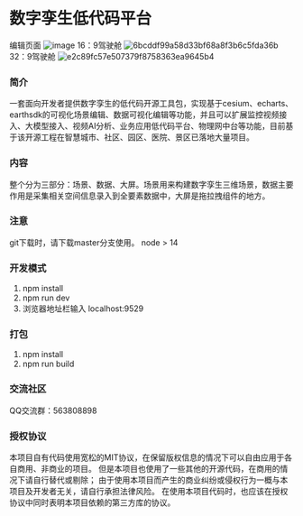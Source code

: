 # 数字孪生低代码平台
编辑页面
![image](https://github.com/skyinfor/FX-GUI-LowCode/assets/62418900/e6803280-74ba-4b63-9cd6-05b95ad20ef0)
16：9驾驶舱
![6bcddf99a58d33bf68a8f3b6c5fda36b](https://github.com/skyinfor/FX-GUI-LowCode/assets/62418900/64bb459f-df12-4732-b2cb-0b9dc0dafdf1)
32：9驾驶舱
![e2c89fc57e507379f8758363ea9645b4](https://github.com/skyinfor/FX-GUI-LowCode/assets/62418900/7980cba5-f026-459a-bd64-1118832b19d9)


### 简介
一套面向开发者提供数字孪生的低代码开源工具包，实现基于cesium、echarts、earthsdk的可视化场景编辑、数据可视化编辑等功能，并且可以扩展监控视频接入、大模型接入、视频AI分析、业务应用低代码平台、物理网中台等功能，目前基于该开源工程在智慧城市、社区、园区、医院、景区已落地大量项目。

### 内容
整个分为三部分：场景、数据、大屏。场景用来构建数字孪生三维场景，数据主要作用是采集相关空间信息录入到全要素数据中，大屏是拖拉拽组件的地方。

### 注意
git下载时，请下载master分支使用。
node > 14
### 开发模式

1. npm install
2. npm run dev
3. 浏览器地址栏输入 localhost:9529

### 打包

1. npm install
2. npm run build

### 交流社区

QQ交流群：563808898

### 授权协议

本项目自有代码使用宽松的MIT协议，在保留版权信息的情况下可以自由应用于各自商用、非商业的项目。 但是本项目也使用了一些其他的开源代码，在商用的情况下请自行替代或剔除； 由于使用本项目而产生的商业纠纷或侵权行为一概与本项目及开发者无关，请自行承担法律风险。 在使用本项目代码时，也应该在授权协议中同时表明本项目依赖的第三方库的协议。
